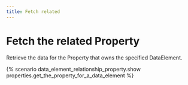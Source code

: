 ```yaml
---
title: Fetch related
---
```


# Fetch the related Property

Retrieve the data for the Property that owns the specified DataElement.

{% scenario data_element_relationship_property.show properties.get_the_property_for_a_data_element %}
